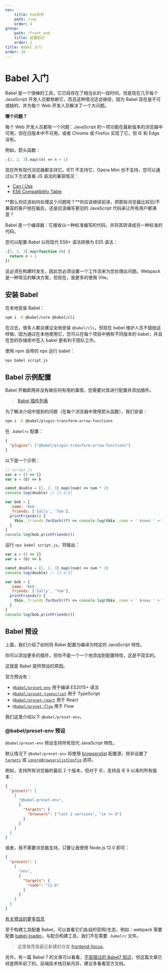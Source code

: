 ```yaml
---
nav:
    title: Vue系列
    path: /vue
    order: 4
group:
    path: /front_end
    title: 前置知识
    order: 1    
title: Babel 入门
order: 10 
---
```


# Babel 入门

Babel 是一个很棒的工具，它已经存在了相当长的一段时间，但是现在几乎每个 JavaScript 开发人员都依赖它，而且这种情况还会继续，因为 Babel 现在是不可或缺的，并为每个 Web 开发人员解决了一个大问题。

**哪个问题？**

每个 Web 开发人员都有一个问题：JavaScript 的一项功能在最新版本的浏览器中可用，但在旧版本中不可用。或者 Chrome 或 Firefox 实现了它，但 IE 和 Edge 没有。

例如，箭头函数：

```js
;[1, 2, 3].map((n) => n + 1)
```

现在所有现代浏览器都支持它。IE11 不支持它，Opera Mini 也不支持，您可以通过以下方式查看 JS 语法的兼容情况：

- [Can I Use](https://caniuse.com/)
- [ES6 Compatibility Table](https://kangax.github.io/compat-table/es6/)

**那么你应该如何处理这个问题呢？**你应该继续前进，把那些浏览器比较旧/不兼容的客户抛在脑后，还是应该编写更旧的 JavaScript 代码来让所有用户都满意？

Babel 是一个编译器：它接收以一种标准编写的代码，并将其转译成另一种标准的代码。

您可以配置 Babel 以将现代 ES6+ 语法转换为 ES5 语法：

```js
;[1, 2, 3].map(function (n) {
  return n + 1
})
```

这必须在构建时发生，因此您必须设置一个工作流来为您处理此问题。Webpack 是一种常见的解决方案，但现在，我更多的使用 Vite。

## 安装 Babel

在本地安装 Babel：

```bash
npm i -D @babel/core @babel/cli
```

在过去，很多人都会建议全局安装 `@babel/cli`，但现在 babel 维护人员不鼓励这样做，因为通过在本地使用它，您可以在每个项目中拥有不同版本的 babel，并且在您的存储库中签入 babel 更有利于团队工作。

使用 npm 自带的 npx 运行 babel：

```bash
npx babel script.js
```

## Babel 示例配置

Babel 开箱即用并没有做任何有用的事情，您需要对其进行配置并添加插件。

> [Babel 插件列表](https://babeljs.io/docs/en/plugins)

为了解决介绍中提到的问题（在每个浏览器中使用箭头函数），我们安装：

```bash
npm i -D @babel/plugin-transform-arrow-functions
```

在 `.babelrc` 配置：

```json
{
  "plugins": ["@babel/plugin-transform-arrow-functions"]
}
```

以下是一个示例：

```js
// script.js
var a = () => {}
var a = (b) => b

const double = [1, 2, 3].map((num) => num * 2)
console.log(double) // [2,4,6]

var bob = {
  _name: 'Bob',
  _friends: ['Sally', 'Tom'],
  printFriends() {
    this._friends.forEach((f) => console.log(this._name + ' knows ' + f))
  }
}
console.log(bob.printFriends())
```

运行 `npx babel script.js`，将输出：

```js
var a = () => {}
var a = (b) => b

const double = [1, 2, 3].map((num) => num * 2)
console.log(double) // [2,4,6]

var bob = {
  _name: 'Bob',
  _friends: ['Sally', 'Tom'],
  printFriends() {
    this._friends.forEach((f) => console.log(this._name + ' knows ' + f))
  }
}
console.log(bob.printFriends())
```

## Babel 预设

上面，我们介绍了如何将 Babel 配置为编译为特定的 JavaScript 特性。

你可以添加更多的插件，但你不能一个一个地添加到配置特性，这是不现实的。

这就是 Babel 提供预设的原因。

官方预设有：

- [`@babel/preset-env`](https://babeljs.io/docs/en/babel-preset-env) 用于编译 ES2015+ 语法
- [`@babel/preset-typescript`](https://babeljs.io/docs/en/babel-preset-typescript) 用于 TypeScript
- [`@babel/preset-react`](https://babeljs.io/docs/en/babel-preset-react) 用于 React
- [`@babel/preset-flow`](https://babeljs.io/docs/en/babel-preset-flow) 用于 Flow

我们这里介绍以下 `@babel/preset-env`。

### @babel/preset-env 预设

`@babel/preset-env` 预设支持所有现代 JavaScript 特性。

默认情况下 `@babel/preset-env` 将使用 [browserslist](https://github.com/ai/browserslist#queries) 配置源，除非设置了 [`targets`](https://babeljs.io/docs/en/babel-preset-env#targets) 或 [`ignoreBrowserslistConfig`](https://babeljs.io/docs/en/babel-preset-env#ignorebrowserslistconfig) 选项。

例如，支持所有浏览器的最后 2 个版本，但对于 IE，支持自 IE 9 以来的所有版本：

```json
{
  "presets": [
    [
      "@babel-preset-env",
      {
        "targets": {
          "browsers": ["last 2 versions", "ie >= 9"]
        }
      }
    ]
  ]
}
```

或者，我不需要浏览器支持，只要让我使用 Node.js 12.0 即可：

```json
{
  "presets": [
    [
      "env",
      {
        "targets": {
          "node": "12.0"
        }
      }
    ]
  ]
}
```

[有关预设的更多信息](https://babeljs.io/docs/en/presets)

至于构建工具配置 Babel，可以查看它们各自的官网/生态，例如：webpack 需要配置 [babel-loader](https://webpack.docschina.org/loaders/babel-loader)。与配合构建工具，我们不在需要 `.babelrc` 文件。

> 这里推荐我最近新建的仓库 [frontend-focus](https://github.com/lio-zero/frontend-focus)。

另外，有一篇 Babel 7 的文章可以看看，[不容错过的 Babel7 知识](https://juejin.cn/post/6844904008679686152)，但这篇文章已经是两年前了的。前端技术栈日新月异，建议多看看官方文档。
